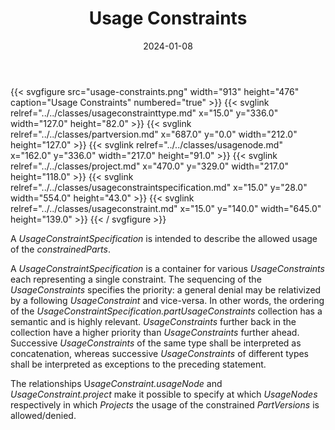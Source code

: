 ﻿---
title: Usage Constraints
toc: false
type: specs
layout: diagram
date: "2024-01-08"
draft: false
specification: VEC
version: 2.1.0
documentType: "Recommendation"
elementType: Diagram
classes:
  - UsageConstraintType
  - PartVersion
  - UsageNode
  - Project
  - UsageConstraintSpecification
  - UsageConstraint
menu:
  VEC-2.1.0:    
    parent: key-concepts
    identifier: key-concepts/usage-constraints
    weight: 1001006 

# Prev/next pager order (if `docs_section_pager` enabled in `params.toml`)
weight: 1001006
---
{{< svgfigure src="usage-constraints.png" width="913" height="476" caption="Usage Constraints" numbered="true" >}}
  {{< svglink relref="../../classes/usageconstrainttype.md" x="15.0" y="336.0" width="127.0" height="82.0" >}}
  {{< svglink relref="../../classes/partversion.md" x="687.0" y="0.0" width="212.0" height="127.0" >}}
  {{< svglink relref="../../classes/usagenode.md" x="162.0" y="336.0" width="217.0" height="91.0" >}}
  {{< svglink relref="../../classes/project.md" x="470.0" y="329.0" width="217.0" height="118.0" >}}
  {{< svglink relref="../../classes/usageconstraintspecification.md" x="15.0" y="28.0" width="554.0" height="43.0" >}}
  {{< svglink relref="../../classes/usageconstraint.md" x="15.0" y="140.0" width="645.0" height="139.0" >}}
{{< / svgfigure >}}
<p> A <i>UsageConstraintSpecification</i> is intended to describe the allowed usage of the <i>constrainedParts</i>.      </p>      <p> A <i>UsageConstraintSpecification</i> is a container for various <i>UsageConstraints</i> each representing a single constraint. The sequencing of the <i>UsageConstraints</i> specifies the priority: a general denial may be relativized by a following <i>UsageConstraint</i> and vice-versa. In other words, the ordering of the <i>UsageConstraintSpecification.partUsageConstraints</i> collection has a semantic and is highly relevant. <i>UsageConstraints</i> further back in the collection have a higher priority than <i>UsageConstraints</i> further ahead. Successive <i>UsageConstraints</i> of the same type shall be interpreted as concatenation, whereas successive <i>UsageConstraints</i> of different types shall be interpreted as exceptions to the preceding statement.       </p>      <p> The relationships U<i>sageConstraint.usageNode</i> and <i>UsageConstraint.project</i> make it possible to specify at which <i>UsageNodes</i> respectively in which <i>Projects</i> the usage of the constrained <i>PartVersions</i> is allowed/denied.      </p>